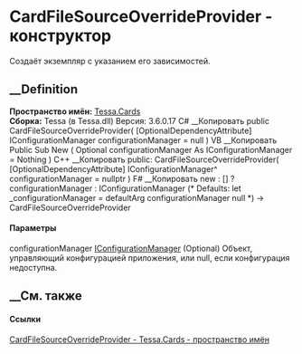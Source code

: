 # CardFileSourceOverrideProvider - конструктор
Создаёт экземпляр с указанием его зависимостей.
## __Definition
 **Пространство имён:** [Tessa.Cards](N_Tessa_Cards.htm)  
 **Сборка:** Tessa (в Tessa.dll) Версия: 3.6.0.17
C# __Копировать
     public CardFileSourceOverrideProvider(
    	[OptionalDependencyAttribute] IConfigurationManager configurationManager = null
    )
VB __Копировать
     Public Sub New ( 
    	<OptionalDependencyAttribute> Optional configurationManager As IConfigurationManager = Nothing
    )
C++ __Копировать
     public:
    CardFileSourceOverrideProvider(
    	[OptionalDependencyAttribute] IConfigurationManager^ configurationManager = nullptr
    )
F# __Копировать
     new : 
            [<OptionalDependencyAttribute>] ?configurationManager : IConfigurationManager 
    (* Defaults:
            let _configurationManager = defaultArg configurationManager null
    *)
    -> CardFileSourceOverrideProvider
#### Параметры
configurationManager
[IConfigurationManager](T_Tessa_Platform_IConfigurationManager.htm) (Optional)
     Объект, управляющий конфигурацией приложения, или null, если конфигурация недоступна. 
## __См. также
#### Ссылки
[CardFileSourceOverrideProvider -
](T_Tessa_Cards_CardFileSourceOverrideProvider.htm)
[Tessa.Cards - пространство имён](N_Tessa_Cards.htm)
